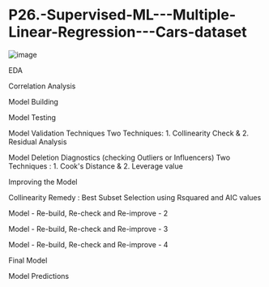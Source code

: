 # P26.-Supervised-ML---Multiple-Linear-Regression---Cars-dataset
![image](https://user-images.githubusercontent.com/71163471/121806047-bf6b9d80-cc6b-11eb-9ba9-c8532a60a632.png)

EDA

Correlation Analysis

Model Building

Model Testing

Model Validation Techniques
Two Techniques: 1. Collinearity Check & 2. Residual Analysis

Model Deletion Diagnostics (checking Outliers or Influencers)
Two Techniques : 1. Cook's Distance & 2. Leverage value

Improving the Model

Collinearity Remedy : Best Subset Selection using Rsquared and AIC values

Model - Re-build, Re-check and Re-improve - 2

Model - Re-build, Re-check and Re-improve - 3

Model - Re-build, Re-check and Re-improve - 4

Final Model

Model Predictions

